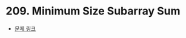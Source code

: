 # 209. Minimum Size Subarray Sum

- [문제 링크](https://leetcode.com/problems/minimum-size-subarray-sum/)
 